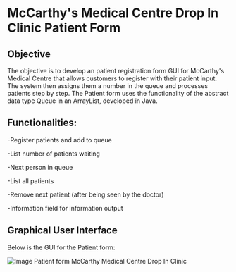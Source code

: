 # McCarthy's Medical Centre Drop In Clinic Patient Form

## Objective
The objective is to develop an patient registration form GUI for McCarthy's Medical Centre that allows customers to register with their patient input. The system then assigns them a number in the queue and processes patients step by step. The Patient form uses the functionality of the abstract data type Queue in an ArrayList, developed in Java.

## Functionalities:
-Register patients and add to queue

-List number of patients waiting

-Next person in queue

-List all patients

-Remove next patient (after being seen by the doctor)

-Information field for information output

## Graphical User Interface
Below is the GUI for the Patient form:

![Image Patient form McCarthy Medical Centre Drop In Clinic](https://github.com/daniiielak/MedicalCenterForm_JavaQueue/blob/master/Images/MedicalCenterDropinForm.png "McCarthy Medical Centre Patient Form")
